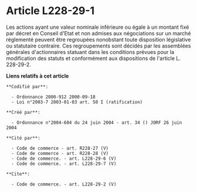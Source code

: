 # Article L228-29-1

Les actions ayant une valeur nominale inférieure ou égale à un montant fixé par décret en Conseil d'Etat et non admises aux
négociations sur un marché réglementé peuvent être regroupées nonobstant toute disposition législative ou statutaire
contraire. Ces regroupements sont décidés par les assemblées générales d'actionnaires statuant dans les conditions prévues
pour la modification des statuts et conformément aux dispositions de l'article L. 228-29-2.

**Liens relatifs à cet article**

	**Codifié par**:

	  - Ordonnance 2000-912 2000-09-18
	  - Loi n°2003-7 2003-01-03 art. 50 I (ratification)

	**Créé par**:

	  - Ordonnance n°2004-604 du 24 juin 2004 - art. 34 () JORF 26 juin 2004

	**Cité par**:

	  - Code de commerce - art. R228-27 (V)
	  - Code de commerce - art. R228-28 (V)
	  - Code de commerce. - art. L228-29-6 (V)
	  - Code de commerce. - art. L228-29-7 (V)

	**Cite**:

	  - Code de commerce. - art. L228-29-2 (V)
